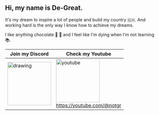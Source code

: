 ## Hi, my name is De-Great. 

It's my dream to inspire a lot of people and build my country 🇬🇭. And working hard is the only way I know how to achieve my dreams.

I like anything chocolate 🍫 🍩 and I feel like I'm dying when I'm not learning 📚.

| Join my Discord                                                                                                                             | Check my Youtube                                                         |
|---------------------------------------------------------------------------------------------------------------------------------------------|--------------------------------------------------------------------------|
|[<img src="https://discord.com/assets/e4923594e694a21542a489471ecffa50.svg" alt="drawing" width="143"/>](https://discord.gg/5CDnysz)         | [<img src="https://i.ibb.co/88B8bJr/youtube.png" alt="youtube" width="143" />](https://youtube.com/@notgr) <br /> https://youtube.com/@notgr

